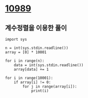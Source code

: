 # [10989](https://www.acmicpc.net/problem/10989)

## 계수정렬을 이용한 풀이

```
import sys

n = int(sys.stdin.readline())
array = [0] * 10001

for i in range(n):
    data = int(sys.stdin.readline())
    array[data] += 1
 
for i in range(10001):
    if array[i] != 0:
        for j in range(array[i]):
            print(i)
```


